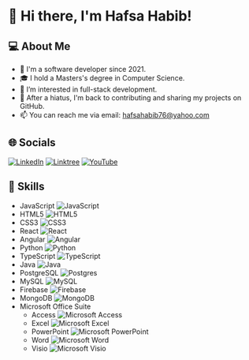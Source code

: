 # 👋 Hi there, I'm Hafsa Habib!

## 💻 About Me
- 🔭 I'm a software developer since 2021.
- 🎓 I hold a Masters's degree in Computer Science.
- 👀 I’m interested in full-stack development.
- 💾 After a hiatus, I'm back to contributing and sharing my projects on GitHub.
- 📫 You can reach me via email: hafsahabib76@yahoo.com

## 🌐 Socials
[![LinkedIn](https://img.shields.io/badge/linkedin-%230077B5.svg?style=for-the-badge&logo=linkedin&logoColor=white)](https://www.linkedin.com/in/hafsahabib/)
[![Linktree](https://img.shields.io/badge/linktree-1de9b6?style=for-the-badge&logo=linktree&logoColor=white&src=https://linktr.ee/hafsa.habib)](https://linktr.ee/hafsa.habib)
[![YouTube](https://img.shields.io/badge/YouTube-%23FF0000.svg?style=for-the-badge&logo=YouTube&logoColor=white)](https://www.youtube.com/@shegotthecode)

## 🔧 Skills
- JavaScript ![JavaScript](https://img.shields.io/badge/javascript-%23323330.svg?style=for-the-badge&logo=javascript&logoColor=%23F7DF1E)
- HTML5 ![HTML5](https://img.shields.io/badge/html5-%23E34F26.svg?style=for-the-badge&logo=html5&logoColor=white)
- CSS3 ![CSS3](https://img.shields.io/badge/css3-%231572B6.svg?style=for-the-badge&logo=css3&logoColor=white)
- React ![React](https://img.shields.io/badge/react-%2320232a.svg?style=for-the-badge&logo=react&logoColor=%2361DAFB)
- Angular ![Angular](https://img.shields.io/badge/angular-%23DD0031.svg?style=for-the-badge&logo=angular&logoColor=white)
- Python ![Python](https://img.shields.io/badge/python-3670A0?style=for-the-badge&logo=python&logoColor=ffdd54)
- TypeScript ![TypeScript](https://img.shields.io/badge/typescript-%23007ACC.svg?style=for-the-badge&logo=typescript&logoColor=white)
- Java ![Java](https://img.shields.io/badge/java-%23ED8B00.svg?style=for-the-badge&logo=openjdk&logoColor=white)
- PostgreSQL ![Postgres](https://img.shields.io/badge/postgres-%23316192.svg?style=for-the-badge&logo=postgresql&logoColor=white)
- MySQL ![MySQL](https://img.shields.io/badge/mysql-4479A1.svg?style=for-the-badge&logo=mysql&logoColor=white)
- Firebase ![Firebase](https://img.shields.io/badge/firebase-a08021?style=for-the-badge&logo=firebase&logoColor=ffcd34)
- MongoDB ![MongoDB](https://img.shields.io/badge/MongoDB-%234ea94b.svg?style=for-the-badge&logo=mongodb&logoColor=white)
- Microsoft Office Suite
  - Access ![Microsoft Access](https://img.shields.io/badge/Microsoft_Access-A4373A?style=for-the-badge&logo=microsoft-access&logoColor=white)
  - Excel ![Microsoft Excel](https://img.shields.io/badge/Microsoft_Excel-217346?style=for-the-badge&logo=microsoft-excel&logoColor=white)
  - PowerPoint ![Microsoft PowerPoint](https://img.shields.io/badge/Microsoft_PowerPoint-B7472A?style=for-the-badge&logo=microsoft-powerpoint&logoColor=white)
  - Word ![Microsoft Word](https://img.shields.io/badge/Microsoft_Word-2B579A?style=for-the-badge&logo=microsoft-word&logoColor=white)
  - Visio ![Microsoft Visio](https://img.shields.io/badge/Microsoft_Visio-3955A3?style=for-the-badge&logo=microsoft-visio&logoColor=white)

